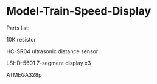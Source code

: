 # Model-Train-Speed-Display

Parts list:

10K resistor

HC-SR04 ultrasonic distance sensor

LSHD-5601 7-segment display x3

ATMEGA328p
